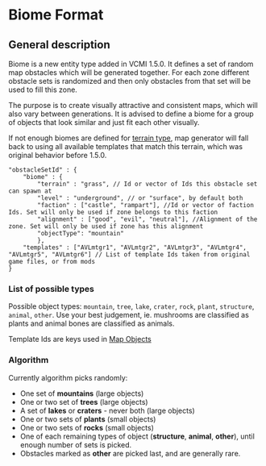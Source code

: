 # Biome Format

## General description

Biome is a new entity type added in VCMI 1.5.0. It defines a set of random map obstacles which will be generated together. For each zone different obstacle sets is randomized and then only obstacles from that set will be used to fill this zone.

The purpose is to create visually attractive and consistent maps, which will also vary between generations. It is advised to define a biome for a group of objects that look similar and just fit each other visually.

If not enough biomes are defined for [terrain type](Terrain_Format.md), map generator will fall back to using all available templates that match this terrain, which was original behavior before 1.5.0.

```json5
"obstacleSetId" : {
	"biome" : {
		"terrain" : "grass", // Id or vector of Ids this obstacle set can spawn at
		"level" : "underground", // or "surface", by default both
		"faction" : ["castle", "rampart"], //Id or vector of faction Ids. Set will only be used if zone belongs to this faction
		"alignment" : ["good", "evil", "neutral"], //Alignment of the zone. Set will only be used if zone has this alignment
		"objectType": "mountain"
		},
	"templates" : ["AVLmtgr1", "AVLmtgr2", "AVLmtgr3", "AVLmtgr4", "AVLmtgr5", "AVLmtgr6"] // List of template Ids taken from original game files, or from mods
}
```

### List of possible types

Possible object types: `mountain`, `tree`, `lake`, `crater`, `rock`, `plant`, `structure`, `animal`, `other`. Use your best judgement, ie. mushrooms are classified as plants and animal bones are classified as animals.

Template Ids are keys used in [Map Objects](../Map_Object_Format.md)

### Algorithm

Currently algorithm picks randomly:

- One set of **mountains** (large objects)
- One or two set of **trees** (large objects)
- A set of **lakes** or **craters** - never both (large objects)
- One or two sets of **plants** (small objects)
- One or two sets of **rocks** (small objects)
- One of each remaining types of object (**structure**, **animal**, **other**), until enough number of sets is picked.
- Obstacles marked as **other** are picked last, and are generally rare.

